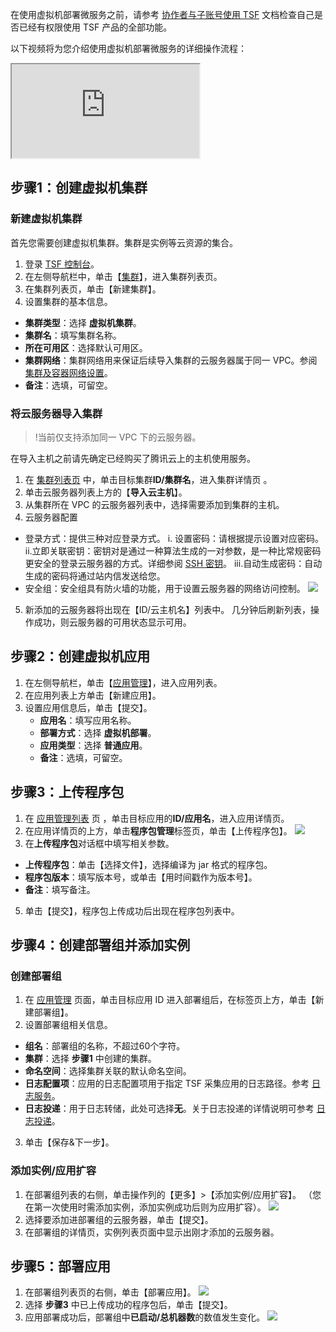在使用虚拟机部署微服务之前，请参考 [协作者与子账号使用 TSF](https://cloud.tencent.com/document/product/649/16869) 文档检查自己是否已经有权限使用 TSF 产品的全部功能。

以下视频将为您介绍使用虚拟机部署微服务的详细操作流程：
<div class="doc-video-mod"><iframe src="https://cloud.tencent.com/edu/learning/quick-play/2039-24416?source=gw.doc.media&withPoster=1&notip=1"></iframe></div>

## 步骤1：创建虚拟机集群

### 新建虚拟机集群

首先您需要创建虚拟机集群。集群是实例等云资源的集合。

1. 登录 [TSF 控制台](https://console.cloud.tencent.com/tsf/index)。
2. 在左侧导航栏中，单击【[集群](https://console.cloud.tencent.com/tsf/cluster?rid=1)】，进入集群列表页。
3. 在集群列表页，单击【新建集群】。
4. 设置集群的基本信息。
 - **集群类型**：选择 **虚拟机集群**。
 - **集群名**：填写集群名称。
 - **所在可用区**：选择默认可用区。
 - **集群网络**：集群网络用来保证后续导入集群的云服务器属于同一 VPC。参阅 [集群及容器网络设置](https://cloud.tencent.com/document/product/649/16926)。
 - **备注**：选填，可留空。

### 将云服务器导入集群
>!当前仅支持添加同一 VPC 下的云服务器。

在导入主机之前请先确定已经购买了腾讯云上的主机使用服务。

1. 在 [集群列表页](https://console.cloud.tencent.com/tsf/cluster?rid=1) 中，单击目标集群**ID/集群名**，进入集群详情页 。
2. 单击云服务器列表上方的【**导入云主机**】。
3. 从集群所在 VPC 的云服务器列表中，选择需要添加到集群的主机。
4. 云服务器配置
 - 登录方式：提供三种对应登录方式。
     i. 设置密码：请根据提示设置对应密码。
     ii.立即关联密钥：密钥对是通过一种算法生成的一对参数，是一种比常规密码更安全的登录云服务器的方式。详细参阅 [SSH 密钥](https://cloud.tencent.com/document/product/213/6092?)。
     iii.自动生成密码：自动生成的密码将通过站内信发送给您。
 - 安全组：安全组具有防火墙的功能，用于设置云服务器的网络访问控制。
	![](https://main.qcloudimg.com/raw/5404780f7c1568d2f8da75c9e384343a.png)
5. 新添加的云服务器将出现在【ID/云主机名】列表中。 几分钟后刷新列表，操作成功，则云服务器的可用状态显示可用。 

## 步骤2：创建虚拟机应用

1. 在左侧导航栏，单击【[应用管理](https://console.cloud.tencent.com/tsf/app?rid=1)】，进入应用列表。
2. 在应用列表上方单击【新建应用】。
3. 设置应用信息后，单击【提交】。
   - **应用名**：填写应用名称。
   - **部署方式**：选择 **虚拟机部署**。
   - **应用类型**：选择 **普通应用**。
   - **备注**：选填，可留空。

## 步骤3：上传程序包

1. 在 [应用管理列表](https://console.cloud.tencent.com/tsf/app) 页 ，单击目标应用的**ID/应用名**，进入应用详情页。
2. 在应用详情页的上方，单击**程序包管理**标签页，单击【上传程序包】。
![](https://main.qcloudimg.com/raw/329bf72f05485be9477aa784656aaea9.png)
4. 在**上传程序包**对话框中填写相关参数。
  - **上传程序包**：单击【选择文件】，选择编译为 jar 格式的程序包。
  - **程序包版本**：填写版本号，或单击【用时间戳作为版本号】。
  - **备注**：填写备注。
5. 单击【提交】，程序包上传成功后出现在程序包列表中。

## 步骤4：创建部署组并添加实例

### 创建部署组

1. 在 [应用管理](https://console.cloud.tencent.com/tsf/app?rid=1) 页面，单击目标应用 ID 进入部署组后，在标签页上方，单击【新建部署组】。
2. 设置部署组相关信息。
 - **组名**：部署组的名称，不超过60个字符。
 - **集群**：选择 **步骤1** 中创建的集群。
 - **命名空间**：选择集群关联的默认命名空间。
 - **日志配置项**：应用的日志配置项用于指定 TSF 采集应用的日志路径。参考 [日志服务](https://cloud.tencent.com/document/product/649/13697)。
 - **日志投递**：用于日志转储，此处可选择**无**。关于日志投递的详情说明可参考 [日志投递](https://cloud.tencent.com/document/product/649/43510)。
3. 单击【保存&下一步】。

### 添加实例/应用扩容

1. 在部署组列表的右侧，单击操作列的【更多】>【添加实例/应用扩容】。
（您在第一次使用时需添加实例，添加实例成功后则为应用扩容）。
![](https://main.qcloudimg.com/raw/f70cb508d2b08c1571fe260b324995c8.png)
2. 选择要添加进部署组的云服务器，单击【提交】。
3. 在部署组的详情页，实例列表页面中显示出刚才添加的云服务器。

## 步骤5：部署应用

1. 在部署组列表页的右侧，单击【部署应用】。
![](https://main.qcloudimg.com/raw/28b9e0c54c67cdcb747f87cbb1caee4c.png)
2. 选择 **步骤3** 中已上传成功的程序包后，单击【提交】。
3. 应用部署成功后，部署组中**已启动/总机器数**的数值发生变化。
![](https://main.qcloudimg.com/raw/b2c0944914da374ac525fa36c07021ba.png)
